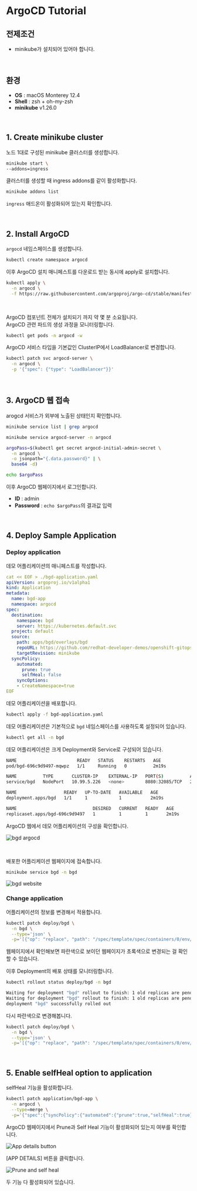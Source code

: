 # ArgoCD Tutorial

## 전제조건

- minikube가 설치되어 있어야 합니다.

&nbsp;

## 환경

- **OS** : macOS Monterey 12.4
- **Shell** : zsh + oh-my-zsh
- **minikube** v1.26.0

&nbsp;

## 1. Create minikube cluster

노드 1대로 구성된 minikube 클러스터를 생성합니다.

```bash
minikube start \
--addons=ingress
```

클러스터를 생성할 때 ingress addons를 같이 활성화합니다.

```bash
minikube addons list
```

`ingress` 애드온이 활성화되어 있는지 확인합니다.

&nbsp;

## 2. Install ArgoCD

`argocd` 네임스페이스를 생성합니다.

```bash
kubectl create namespace argocd
```

이후 ArgoCD 설치 매니페스트를 다운로드 받는 동시에 apply로 설치합니다.

```bash
kubectl apply \
  -n argocd \
  -f https://raw.githubusercontent.com/argoproj/argo-cd/stable/manifests/install.yaml
```

&nbsp;

ArgoCD 컴포넌트 전체가 설치되기 까지 약 몇 분 소요됩니다.  
ArgoCD 관련 파드의 생성 과정을 모니터링합니다.

```bash
kubectl get pods -n argocd -w
```

ArgoCD 서비스 타입을 기본값인 ClusterIP에서 LoadBalancer로 변경합니다.

```bash
kubectl patch svc argocd-server \
  -n argocd \
  -p '{"spec": {"type": "LoadBalancer"}}'
```

&nbsp;

## 3. ArgoCD 웹 접속

arogcd 서비스가 외부에 노출된 상태인지 확인합니다.

```bash
minikube service list | grep argocd
```

```bash
minikube service argocd-server -n argocd
```

```bash
argoPass=$(kubectl get secret argocd-initial-admin-secret \
  -n argocd \
  -o jsonpath="{.data.password}" | \
  base64 -d)
```

```bash
echo $argoPass
```

이후 ArgoCD 웹페이지에서 로그인합니다.

- **ID** : admin
- **Password** : `echo $argoPass`의 결과값 입력

&nbsp;

## 4. Deploy Sample Application

### Deploy application

데모 어플리케이션의 매니페스트를 작성합니다.

```yaml
cat << EOF > ./bgd-application.yaml
apiVersion: argoproj.io/v1alpha1
kind: Application
metadata:
  name: bgd-app
  namespace: argocd
spec:
  destination:
    namespace: bgd
    server: https://kubernetes.default.svc 
  project: default 
  source: 
    path: apps/bgd/overlays/bgd
    repoURL: https://github.com/redhat-developer-demos/openshift-gitops-examples
    targetRevision: minikube
  syncPolicy: 
    automated:
      prune: true
      selfHeal: false
    syncOptions:
    - CreateNamespace=true
EOF
```

데모 어플리케이션을 배포합니다.

```bash
kubectl apply -f bgd-application.yaml
```

데모 어플리케이션은 기본적으로 `bgd` 네임스페이스를 사용하도록 설정되어 있습니다.

```bash
kubectl get all -n bgd
```

데모 어플리케이션은 크게 Deployment와 Service로 구성되어 있습니다.

```bash
NAME                       READY   STATUS    RESTARTS   AGE
pod/bgd-696c9d9497-mqwpz   1/1     Running   0          2m19s

NAME          TYPE       CLUSTER-IP    EXTERNAL-IP   PORT(S)          AGE
service/bgd   NodePort   10.99.5.226   <none>        8080:32085/TCP   2m19s

NAME                  READY   UP-TO-DATE   AVAILABLE   AGE
deployment.apps/bgd   1/1     1            1           2m19s

NAME                             DESIRED   CURRENT   READY   AGE
replicaset.apps/bgd-696c9d9497   1         1         1       2m19s
```

ArgoCD 웹에서 데모 어플리케이션의 구성을 확인합니다.

![bgd argocd](./1.png)

&nbsp;

배포한 어플리케이션 웹페이지에 접속합니다.

```bash
minikube service bgd -n bgd
```

![bgd website](./2.png)

### Change application

어플리케이션의 정보를 변경해서 적용합니다.

```bash
kubectl patch deploy/bgd \
  -n bgd \
  --type='json' \
  -p='[{"op": "replace", "path": "/spec/template/spec/containers/0/env/0/value", "value":"green"}]'
```

웹페이지에서 확인해보면 파란색으로 보이던 웹페이지가 초록색으로 변경되는 걸 확인할 수 있습니다.

이후 Deployment의 배포 상태를 모니터링합니다.

```bash
kubectl rollout status deploy/bgd -n bgd
```

```bash
Waiting for deployment "bgd" rollout to finish: 1 old replicas are pending termination...
Waiting for deployment "bgd" rollout to finish: 1 old replicas are pending termination...
deployment "bgd" successfully rolled out
```

다시 파란색으로 변경해봅니다.

```bash
kubectl patch deploy/bgd \
  -n bgd \
  --type='json' \
  -p='[{"op": "replace", "path": "/spec/template/spec/containers/0/env/0/value", "value":"blue"}]'
```

&nbsp;

## 5. Enable selfHeal option to application

selfHeal 기능을 활성화합니다.

```bash
kubectl patch application/bgd-app \
  -n argocd \
  --type=merge \
  -p='{"spec":{"syncPolicy":{"automated":{"prune":true,"selfHeal":true}}}}'
```

ArgoCD 웹페이지에서 Prune과 Self Heal 기능이 활성화되어 있는지 여부를 확인합니다.

![App details button](./3.png)

[APP DETAILS] 버튼을 클릭합니다.

![Prune and self heal](./4.png)

두 기능 다 활성화되어 있습니다.
